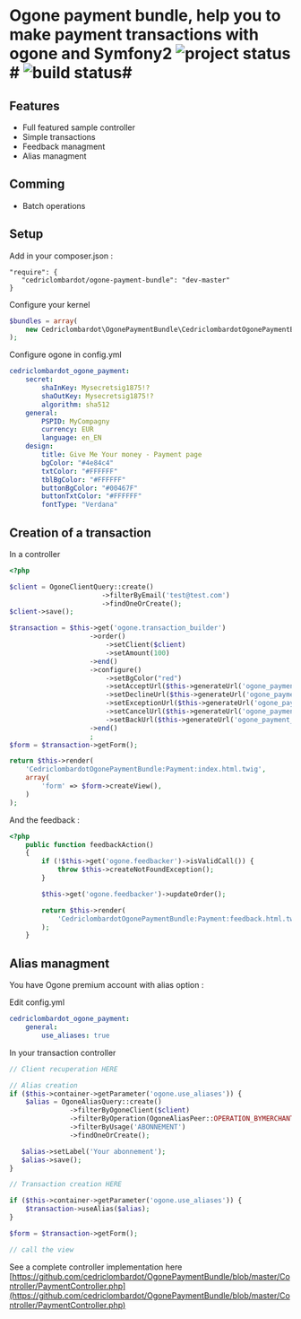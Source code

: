 # Ogone payment bundle, help you to make payment transactions with ogone and Symfony2 ![project status](http://stillmaintained.com/cedriclombardot/OgonePaymentBundle.png)# ![build status](https://secure.travis-ci.org/cedriclombardot/OgonePaymentBundle.png)#

## Features

* Full featured sample controller
* Simple transactions
* Feedback managment
* Alias managment

## Comming

* Batch operations

## Setup

Add in your composer.json :

```
"require": {
   "cedriclombardot/ogone-payment-bundle": "dev-master"
}
```

Configure your kernel

``` php
$bundles = array(
    new Cedriclombardot\OgonePaymentBundle\CedriclombardotOgonePaymentBundle(),
);
```

Configure ogone in config.yml

``` yaml
cedriclombardot_ogone_payment:
    secret:
        shaInKey: Mysecretsig1875!?
        shaOutKey: Mysecretsig1875!?
        algorithm: sha512
    general:
        PSPID: MyCompagny
        currency: EUR
        language: en_EN
    design:
        title: Give Me Your money - Payment page
        bgColor: "#4e84c4"
        txtColor: "#FFFFFF"
        tblBgColor: "#FFFFFF"
        buttonBgColor: "#00467F"
        buttonTxtColor: "#FFFFFF"
        fontType: "Verdana"
```


## Creation of a transaction

In a controller

``` php
<?php

$client = OgoneClientQuery::create()
                       ->filterByEmail('test@test.com')
                       ->findOneOrCreate();
$client->save();

$transaction = $this->get('ogone.transaction_builder')
                    ->order()
                        ->setClient($client)
                        ->setAmount(100)
                    ->end()
                    ->configure()
                        ->setBgColor("red")
                        ->setAcceptUrl($this->generateUrl('ogone_payment_feedback', array(), true))
                        ->setDeclineUrl($this->generateUrl('ogone_payment_feedback', array(), true))
                        ->setExceptionUrl($this->generateUrl('ogone_payment_feedback', array(), true))
                        ->setCancelUrl($this->generateUrl('ogone_payment_feedback', array(), true))
                        ->setBackUrl($this->generateUrl('ogone_payment_feedback', array(), true))
                    ->end()
                    ;
$form = $transaction->getForm();

return $this->render(
    'CedriclombardotOgonePaymentBundle:Payment:index.html.twig',
    array(
        'form' => $form->createView(),
    )
);

```


And the feedback :

``` php
<?php
    public function feedbackAction()
    {
        if (!$this->get('ogone.feedbacker')->isValidCall()) {
            throw $this->createNotFoundException();
        }

        $this->get('ogone.feedbacker')->updateOrder();

        return $this->render(
            'CedriclombardotOgonePaymentBundle:Payment:feedback.html.twig'
        );
    }

```

## Alias managment

You have Ogone premium account with alias option :

Edit config.yml

``` yaml
cedriclombardot_ogone_payment:
    general:
        use_aliases: true
```
In your transaction controller

``` php
// Client recuperation HERE

// Alias creation
if ($this->container->getParameter('ogone.use_aliases')) {
    $alias = OgoneAliasQuery::create()
               ->filterByOgoneClient($client)
               ->filterByOperation(OgoneAliasPeer::OPERATION_BYMERCHANT)
               ->filterByUsage('ABONNEMENT')
               ->findOneOrCreate();

   $alias->setLabel('Your abonnement');
   $alias->save();
}

// Transaction creation HERE

if ($this->container->getParameter('ogone.use_aliases')) {
    $transaction->useAlias($alias);
}

$form = $transaction->getForm();

// call the view
```

See a complete controller implementation here [https://github.com/cedriclombardot/OgonePaymentBundle/blob/master/Controller/PaymentController.php](https://github.com/cedriclombardot/OgonePaymentBundle/blob/master/Controller/PaymentController.php)

